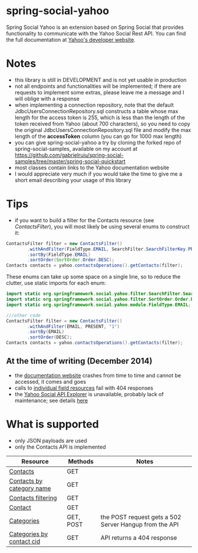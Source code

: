 spring-social-yahoo
===================

Spring Social Yahoo is an extension based on Spring Social that provides functionality to communicate with the Yahoo Social Rest API.
You can find the full documentation at
[Yahoo's developer website](https://developer.yahoo.com/social/rest_api_guide/ysp_api_book.html).


# Notes

- this library is still in DEVELOPMENT and is not yet usable in production
- not all endpoints and functionalities will be implemented; if there are requests to implement some extras,
please leave me a message and I will oblige with a response
- when implementing a connection repository, note that the default JdbcUsersConnectionRepository.sql constructs a table
whose max length for the access token is 255, which is less than the length of the token received from
Yahoo (about 700 characters), so you need to copy the original JdbcUsersConnectionRepository.sql file and modify
the max length of the **accessToken** column (you can go for 1000 max length)
- you can give spring-social-yahoo a try by cloning the forked repo of spring-social-samples, available on my account
at https://github.com/gabrielruiu/spring-social-samples/tree/master/spring-social-quickstart
- most classes contain links to the Yahoo documentation website
- I would appreciate very much if you would take the time to give me a short email describing your usage of this library

# Tips
- if you want to build a filter for the Contacts resource (see *ContactsFilter*), you will most likely be using
several enums to construct it:

```java
ContactsFilter filter = new ContactsFilter()
        .withAndFilter(FieldType.EMAIL, SearchFilter.SearchFilterKey.PRESENT, "1")
        .sortBy(FieldType.EMAIL)
        .sortOrder(SortOrder.Order.DESC);
Contacts contacts = yahoo.contactsOperations().getContacts(filter);
```
These enums can take up some space on a single line, so to reduce the clutter, use static imports for each enum:

```java
import static org.springframework.social.yahoo.filter.SearchFilter.SearchFilterKey.PRESENT;
import static org.springframework.social.yahoo.filter.SortOrder.Order.DESC;
import static org.springframework.social.yahoo.module.FieldType.EMAIL;

///other code
ContactsFilter filter = new ContactsFilter()
        .withAndFilter(EMAIL, PRESENT, "1")
        .sortBy(EMAIL)
        .sortOrder(DESC);
Contacts contacts = yahoo.contactsOperations().getContacts(filter);
```

## At the time of writing (December 2014)
- the [documentation website](https://developer.yahoo.com/social/rest_api_guide/ysp_api_book.html) crashes from time to time and cannot be accessed, it comes and goes
- calls to [individual field resources](https://developer.yahoo.com/social/rest_api_guide/field-resource.html) fail
  with 404 responses
- the [Yahoo Social API Explorer](http://ydndemo.com/yahoo_social_api_explorer/) is unavailable, probably lack of
maintenance; see details [here](https://developer.yahoo.com/social/rest_api_guide/api_explorer.html)

# What is supported

- only JSON payloads are used
- only the Contacts API is implemented


| Resource | Methods | Notes
| ------------- |-------------| ------ |
| [Contacts](https://developer.yahoo.com/social/rest_api_guide/contacts-resource.html) | GET | |
| [Contacts by category name](https://developer.yahoo.com/social/rest_api_guide/category-resource.html) | GET | |
| [Contacts filtering](https://developer.yahoo.com/social/rest_api_guide/contacts_resource-filters.html) | GET | |
| [Contact](https://developer.yahoo.com/social/rest_api_guide/contact-resource.html)   | GET | |
| [Categories](https://developer.yahoo.com/social/rest_api_guide/categories-resource.html) | GET, POST | the POST request gets a 502 Server Hangup from the API |
| [Categories by contact cid](https://developer.yahoo.com/social/rest_api_guide/categories-by-contact-id-resource.html) | GET | API returns a 404 response |
